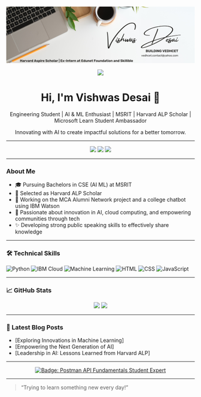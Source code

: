<!-- Banner -->
![Banner](https://github.com/vedhcet-07/vedhcet-07/blob/cb5b71b5c5039ec466b10c409f2611f76cf9bc37/src/White%20Minimalist%20Profile%20LinkedIn%20Banner.png)


<!-- Introduction -->
<div align="center">
  <img src="https://api.visitorbadge.io/api/visitors?path=https://github.com/yourusername&label=VISITORS" />
  <h1>Hi, I'm Vishwas Desai 👋</h1>
  <p>Engineering Student | AI & ML Enthusiast | MSRIT | Harvard ALP Scholar | Microsoft Learn Student Ambassador</p>
  <p>Innovating with AI to create impactful solutions for a better tomorrow.</p>
</div>

---

<!-- Social Media -->
<div align="center">
  <a href="https://www.linkedin.com/in/vishwas-md"><img src="https://img.shields.io/badge/LinkedIn-0077B5?style=for-the-badge&logo=linkedin&logoColor=white" /></a>
  <a href="mailto:vedhcet.personal@gmail.com"><img src="https://img.shields.io/badge/Gmail-D14836?style=for-the-badge&logo=gmail&logoColor=white" /></a>
  <a href="https://twitter.com/vedhcet"><img src="https://img.shields.io/badge/Twitter-1DA1F2?style=for-the-badge&logo=twitter&logoColor=white" /></a>
</div>

---

<!-- About Me -->
### About Me

- 🎓 Pursuing Bachelors in CSE (AI ML) at MSRIT
- 🌟 Selected as Harvard ALP Scholar
- 🔭 Working on the MCA Alumni Network project and a college chatbot using IBM Watson
- 🌱 Passionate about innovation in AI, cloud computing, and empowering communities through tech
- ✨ Developing strong public speaking skills to effectively share knowledge

---

<!-- Skills -->
### 🛠 Technical Skills

![Python](https://img.shields.io/badge/Python-3776AB?style=for-the-badge&logo=python&logoColor=white)
![IBM Cloud](https://img.shields.io/badge/IBM%20Cloud-1261FE?style=for-the-badge&logo=ibm&logoColor=white)
![Machine Learning](https://img.shields.io/badge/Machine%20Learning-%23586E75.svg?style=for-the-badge&logo=data:image/svg+xml;base64,INSERTED-ENCODED-SVG)
![HTML](https://img.shields.io/badge/HTML5-%23E34F26.svg?style=for-the-badge&logo=html5&logoColor=white)
![CSS](https://img.shields.io/badge/CSS3-%231572B6.svg?style=for-the-badge&logo=css3&logoColor=white)
![JavaScript](https://img.shields.io/badge/JavaScript-F7DF1E?style=for-the-badge&logo=javascript&logoColor=black)

---

<!-- GitHub Stats -->
### 📈 GitHub Stats

<div align="center">
  <img height="180em" src="https://github-readme-stats.vercel.app/api?username=vedhcet-07&show_icons=true&theme=dark&hide_border=true" />
  <img height="180em" src="https://github-readme-stats.vercel.app/api/top-langs/?username=vedhcet-07&layout=compact&langs_count=8&theme=dark&hide_border=true" />
</div>

---

<!-- Blog Posts -->
### 📝 Latest Blog Posts

<!-- BLOG-POST-LIST:START -->
- [Exploring Innovations in Machine Learning]
- [Empowering the Next Generation of AI]
- [Leadership in AI: Lessons Learned from Harvard ALP]
<!-- BLOG-POST-LIST:END -->

---


<!-- Connect with Me -->
<!-- Badge for Postman API Fundamentals -->
<div align="center">
  <a href="https://api.badgr.io/public/assertions/8d69NDEIQr2YL4RhyyTGNw?identity__email=vishwas16.edu%40gmail.com" target="_blank">
    <img src="https://github.com/user-attachments/assets/2aff5e31-b102-43a7-8a66-4032a7ccde38" alt="Badge: Postman API Fundamentals Student Expert" width="330" height="330" />
    
  </a>
</div>

---


> “Trying to learn something new every day!”

